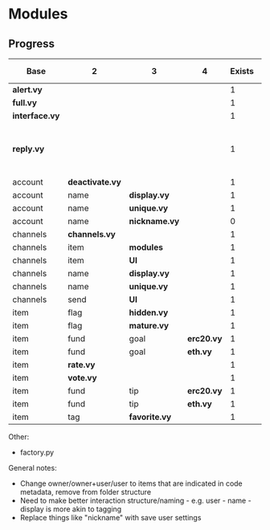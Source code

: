 
# Modules

## Progress

Base             | 2                 | 3               | 4            | Exists | Metadata (not yet implemented)  | Description : Notes
-----------------|-------------------|-----------------|--------------|--------|---------------------------------|--------------------
**alert.vy**     |                   |                 |              | 1      |                                 |
**full.vy**      |                   |                 |              | 1      |                                 |
**interface.vy** |                   |                 |              | 1      |                                 |
**reply.vy**     |                   |                 |              | 1      |                                 | : This is currently implemented in the core contract
account          | **deactivate.vy** |                 |              | 1      | user:address_owner              |
account          | name              | **display.vy**  |              | 1      | user:address_owner              |
account          | name              | **unique.vy**   |              | 1      | user:address_owner              |
account          | name              | **nickname.vy** |              | 0      | user:any                        |
channels         | **channels.vy**   |                 |              | 1      |                                 |
channels         | item              | **modules**     |              | 1      |                                 |
channels         | item              | **UI**          |              | 1      |                                 |
channels         | name              | **display.vy**  |              | 1      | user:channel_owner              |
channels         | name              | **unique.vy**   |              | 1      | user:channel_owner              |
channels         | send              | **UI**          |              | 1      |                                 |
item             | flag              | **hidden.vy**   |              | 1      | user:item_owner                 |
item             | flag              | **mature.vy**   |              | 1      | user:item_owner                 |
item             | fund              | goal            | **erc20.vy** | 1      | initializer:item_owner,user:any |
item             | fund              | goal            | **eth.vy**   | 1      | initializer:item_owner,user:any |
item             | **rate.vy**       |                 |              | 1      | user:any                        |
item             | **vote.vy**       |                 |              | 1      | user:any                        |
item             | fund              | tip             | **erc20.vy** | 1      | user:any                        |
item             | fund              | tip             | **eth.vy**   | 1      | user:any                        |
item             | tag               | **favorite.vy** |              | 1      | user:any                        |

Other:
- factory.py



General notes:
- Change owner/owner+user/user to items that are indicated in code metadata, remove from folder structure
- Need to make better interaction structure/naming - e.g. user - name - display is more akin to tagging
- Replace things like "nickname" with save user settings



